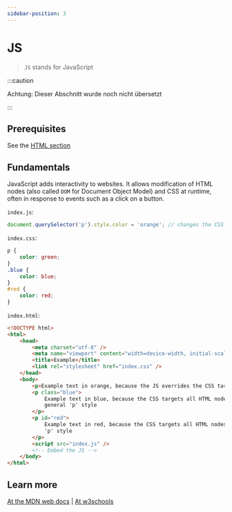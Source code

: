 ```yaml
---
sidebar-position: 3
---
```


# JS

> `JS` stands for JavaScript

:::caution

Achtung: Dieser Abschnitt wurde noch nicht übersetzt

:::

## Prerequisites

See the [HTML section](#html)

## Fundamentals

JavaScript adds interactivity to websites. It allows modification of HTML nodes (also called `DOM` for Document Object Model) and CSS at runtime, often in response to events such as a click on a button.

`index.js`:

```js
document.querySelector('p').style.color = 'orange'; // changes the CSS 'p' style from 'green' to 'orange'
```

`index.css`:

```css
p {
	color: green;
}
.blue {
	color: blue;
}
#red {
	color: red;
}
```

`index.html`:

```html
<!DOCTYPE html>
<html>
	<head>
		<meta charset="utf-8" />
		<meta name="viewport" content="width=device-width, initial-scale=1" />
		<title>Example</title>
		<link rel="stylesheet" href="index.css" />
	</head>
	<body>
		<p>Example text in orange, because the JS overrides the CSS targeting all p elements</p>
		<p class="blue">
			Example text in blue, because the CSS targets all HTML nodes with a 'blue' class, and overrides the more
			general 'p' style
		</p>
		<p id="red">
			Example text in red, because the CSS targets all HTML nodes with a 'red' id, and overrides the more general
			'p' style
		</p>
		<script src="index.js" />
		<!-- Embed the JS -->
	</body>
</html>
```

## Learn more

[At the MDN web docs](https://developer.mozilla.org/docs/Web/JavaScript) | [At w3schools](https://www.w3schools.com/js/)
